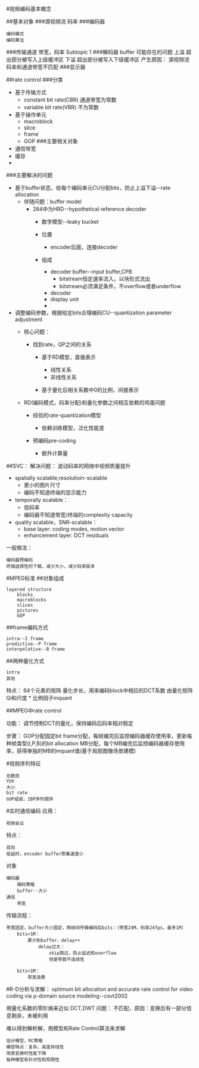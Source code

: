 #视频编码基本概念

##基本对象
###源视频流
	码率
###编码器
	
	编码模式
	编码算法
###传输通道
	带宽，码率
		Subtopic 1
###解码器
	buffer
		可能存在的问题
			上溢
				超出部分被写入上级缓冲区
			下溢
				超出部分被写入下级缓冲区
		产生原因：
			源视频流码率和通道带宽不匹配
###显示器

##rate control
###分类
* 基于传输方式
	* constant bit rate(CBR) 通道带宽为常数
	* variable bit rate(VBR) 不为常数
* 基于操作单元
	* macroblock
	* slice
	* frame
	* GOP
###主要相关对象
* 通信带宽
* 缓存
* 
###主要解决的问题

* 基于buffer状态，给每个编码单元CU分配bits，防止上溢下溢--rate allocation
	* 伴随问题：buffer model
		* 264中为HRD--hypothetical reference decoder
			* 数学模型--leaky bucket
			* 位置
				* encoder后面，连接decoder

			* 组成
				* decoder buffer--input buffer,CPB
					* bitstream恒定速率流入，以块形式流出
					* bitstream必须满足条件，不overflow或者underflow
				* decoder
				* display unit
				* 
* 调整编码参数，根据给定bits合理编码CU--quantization parameter adjustment
	* 核心问题：
		* 找到rate，QP之间的关系
			* 基于RD模型，直接表示
				* 线性关系
				* 非线性关系

			* 基于量化后相关系数中0的比例，间接表示

	
	* RD(编码模式，码率分配)和量化参数之间相互依赖的鸡蛋问题
		* 经验的rate-quantization模型
			* 依赖训练模型，泛化性能差
			
		* 预编码pre-coding
			* 额外计算量 



##SVC：
解决问题：
波动码率的网络中视频质量提升

* spatially scalable,resolutioin-scalable
    * 更小的图片尺寸
    * 编码不知道终端的显示能力
* temporally scalable： 
    * 低码率
    * 编码器不知道带宽/终端的complexity capacity
* quality scalable，SNR-scalable： 
    * base layer: coding modes, motion vector
    * enhancement layer: DCT residuals 


一般做法：

	编码器预编码
	终端选择性的下载，减少大小，减少码率版本


#MPEG标准
##对象组成
	
	layered structure
		blocks
		macroblocks
		slices
		pictures
		GOP

##frame编码方式
	
	intra--I frame
	predictive--P frame
	interpolative--B frame

##两种量化方式

	intra
	其他

特点：
	64个元素的矩阵
	量化步长，用来编码block中相应的DCT系数
		由量化矩阵Qi和尺度 * 比例因子mquant

##MPEG中rate control

功能：
	调节控制DCT的量化，保持编码后码率相对稳定

步骤：
	GOP分配固定bit
	frame分配，每帧编完后监控编码器缓存使用率，更新每种帧类型(I,P,B)的bit allocation
	MB分配，每个MB编完后监控编码器缓存使用率，获得单独的MB的mquant值(基于局部图像场景建模)
	

#视频序列特征

	总数目
	YUV
	大小
	bit rate
	GOP组成，IBP序列顺序



#实时通信编码
应用：

	视频会议
特点：

	双向
	低延时，encoder buffer聚集速度小

对象

	编码器
		编码策略
		buffer--大小
	通信
		带宽

传输流程：

	带宽固定，buffer大小固定，两帧间传输编码后bits：（带宽24M，码率24fps，最多1M）
		bits>1M：
			累计到buffer，delay++
				delay过大：
					skip跳过，防止延迟和overflow
					但是导致不连续性
		
		bits<1M：
			带宽浪费


#R-D分析与求解：
optimum bit allocation and accurate rate control for video coding via ρ-domain source modeling--csvt2002

用量化系数的零阶熵来近似
	DCT,DWT
	问题：
		不匹配，原因：变换后有一部分信息剩余，未被利用

难以得到解析解，用模型和Rate Control算法来求解

	估计模型，RC策略
	模型特点：复杂，高度非线性
	场景变换时性能下降
	每种模型有针对性和局限性

	